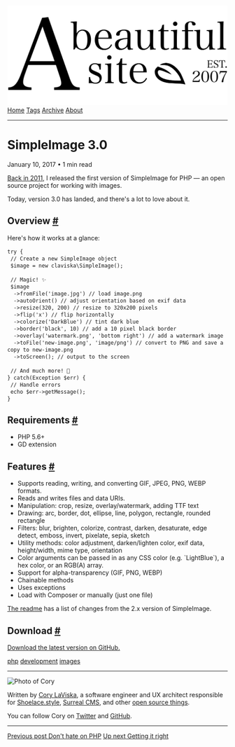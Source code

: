 <a href="../../index.html" class="header-link"><img src="../../images/logos/wordmark.svg" alt="A Beautiful Site" class="wordmark" /></a> <a href="../../index.html" class="nav-item">Home</a> <a href="../../tags/index.html" class="nav-item">Tags</a> <a href="../index.html" class="nav-item">Archive</a> <a href="../../about/index.html" class="nav-item">About</a>

------------------------------------------------------------------------

SimpleImage 3.0
===============

January 10, 2017 • 1 min read

[Back in 2011](../index-3.html), I released the first version of SimpleImage for PHP — an open source project for working with images.

Today, version 3.0 has landed, and there's a lot to love about it.

Overview <a href="#overview" class="direct-link">#</a>
------------------------------------------------------

Here's how it works at a glance:

    try {
     // Create a new SimpleImage object
     $image = new claviska\SimpleImage();

     // Magic! ✨
     $image
      ->fromFile('image.jpg') // load image.png
      ->autoOrient() // adjust orientation based on exif data
      ->resize(320, 200) // resize to 320x200 pixels
      ->flip('x') // flip horizontally
      ->colorize('DarkBlue') // tint dark blue
      ->border('black', 10) // add a 10 pixel black border
      ->overlay('watermark.png', 'bottom right') // add a watermark image
      ->toFile('new-image.png', 'image/png') // convert to PNG and save a copy to new-image.png
      ->toScreen(); // output to the screen

     // And much more! 💪
    } catch(Exception $err) {
     // Handle errors
     echo $err->getMessage();
    }

Requirements <a href="#requirements" class="direct-link">#</a>
--------------------------------------------------------------

-   PHP 5.6+
-   GD extension

Features <a href="#features" class="direct-link">#</a>
------------------------------------------------------

-   Supports reading, writing, and converting GIF, JPEG, PNG, WEBP formats.
-   Reads and writes files and data URIs.
-   Manipulation: crop, resize, overlay/watermark, adding TTF text
-   Drawing: arc, border, dot, ellipse, line, polygon, rectangle, rounded rectangle
-   Filters: blur, brighten, colorize, contrast, darken, desaturate, edge detect, emboss, invert, pixelate, sepia, sketch
-   Utility methods: color adjustment, darken/lighten color, exif data, height/width, mime type, orientation
-   Color arguments can be passed in as any CSS color (e.g. \`LightBlue\`), a hex color, or an RGB(A) array.
-   Support for alpha-transparency (GIF, PNG, WEBP)
-   Chainable methods
-   Uses exceptions
-   Load with Composer or manually (just one file)

[The readme](https://github.com/claviska/SimpleImage#differences-from-simpleimage-2x) has a list of changes from the 2.x version of SimpleImage.

Download <a href="#download" class="direct-link">#</a>
------------------------------------------------------

[Download the latest version on GitHub.](https://github.com/claviska/SimpleImage)

<a href="../../tags/php/index.html" class="post-tag">php</a> <a href="../../tags/development/index.html" class="post-tag">development</a> <a href="../../tags/images/index.html" class="post-tag">images</a>

------------------------------------------------------------------------

<img src="http://0.gravatar.com/avatar/bf1b3b95fd5b096a3592247c29667b33?s=512" alt="Photo of Cory" class="avatar avatar-small" />

Written by [Cory LaViska](../../index-4.html), a software engineer and UX architect responsible for [Shoelace.style](https://shoelace.style/), [Surreal CMS](https://www.surrealcms.com/), and other [open source things](https://github.com/claviska).

You can follow Cory on [Twitter](https://twitter.com/claviska) and [GitHub](https://github.com/claviska).

------------------------------------------------------------------------

<a href="../dont-hate-on-php/index.html" class="post-nav-previous"><span class="small">Previous post</span> Don't hate on PHP</a> <a href="../getting-it-right/index.html" class="post-nav-next"><span class="small">Up next</span> Getting it right</a>
